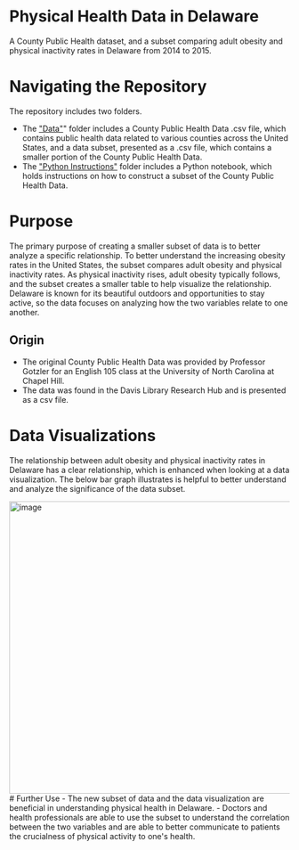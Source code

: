 # Physical Health Data in Delaware
A County Public Health dataset, and a subset comparing adult obesity and physical inactivity rates in Delaware from 2014 to 2015. 

# Navigating the Repository 
The repository includes two folders.
- The ["Data"](https://github.com/SadlerMarshall/Physical-health-in-Delaware/tree/main/Data)" folder includes a County Public Health Data .csv file, which contains public health data related to various counties across the United States, and a data subset, presented as a .csv file, which contains a smaller portion of the County Public Health Data.
-  The ["Python Instructions"](https://github.com/SadlerMarshall/Physical-health-in-Delaware/tree/main/Python%20Instructions) folder includes a Python notebook, which holds instructions on how to construct a subset of the County Public Health Data.

# Purpose
The primary purpose of creating a smaller subset of data is to better analyze a specific relationship. To better understand the increasing obesity rates in the United States, the subset compares adult obesity and physical inactivity rates. As physical inactivity rises, adult obesity typically follows, and the subset creates a smaller table to help visualize the relationship. Delaware is known for its beautiful outdoors and opportunities to stay active, so the data focuses on analyzing how the two variables relate to one another.
## Origin
- The original County Public Health Data was provided by Professor Gotzler for an English 105 class at the University of North Carolina at Chapel Hill.
- The data was found in the Davis Library Research Hub and is presented as a csv file. 

# Data Visualizations

The relationship between adult obesity and physical inactivity rates in Delaware has a clear relationship, which is enhanced when looking at a data visualization. The below bar graph illustrates is helpful to better understand and analyze the significance of the data subset.

<img width="525" alt="image" src="https://github.com/user-attachments/assets/e6fcf844-a432-41e9-99b1-04f32d852157" />
# Further Use
- The new subset of data and the data visualization are beneficial in understanding physical health in Delaware.
- Doctors and health professionals are able to use the subset to understand the correlation between the two variables and are able to better communicate to patients the crucialness of physical activity to one's health. 
